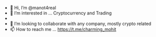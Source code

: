 - 👋 Hi, I’m @manot4real
- 👀 I’m interested in ... Cryptocurrency and Trading
- 
- 💞️ I’m looking to collaborate with any company, mostly crypto related
- 📫 How to reach me ... https://t.me/charming_mohit

<!---
manot4real/manot4real is a ✨ special ✨ repository because its `README.md` (this file) appears on your GitHub profile.
You can click the Preview link to take a look at your changes.
--->
